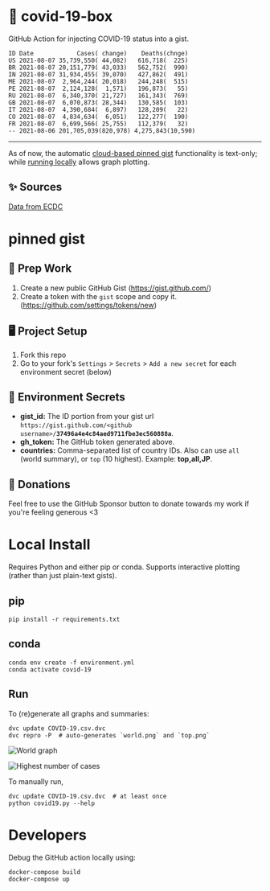 # 🏥 covid-19-box

GitHub Action for injecting COVID-19 status into a gist.

```
ID Date            Cases( change)    Deaths(chnge)
US 2021-08-07 35,739,550( 44,082)   616,718(  225)
BR 2021-08-07 20,151,779( 43,033)   562,752(  990)
IN 2021-08-07 31,934,455( 39,070)   427,862(  491)
ME 2021-08-07  2,964,244( 20,018)   244,248(  515)
PE 2021-08-07  2,124,128(  1,571)   196,873(   55)
RU 2021-08-07  6,340,370( 21,727)   161,343(  769)
GB 2021-08-07  6,070,873( 28,344)   130,585(  103)
IT 2021-08-07  4,390,684(  6,897)   128,209(   22)
CO 2021-08-07  4,834,634(  6,051)   122,277(  190)
FR 2021-08-07  6,699,566( 25,755)   112,379(   32)
-- 2021-08-06 201,705,039(820,978) 4,275,843(10,590)
```

---

As of now, the automatic [cloud-based pinned gist](#pinned-gist) functionality is text-only;
while [running locally](#local-install) allows graph plotting.

## ✨ Sources

[Data from ECDC](https://www.ecdc.europa.eu/en/publications-data/download-todays-data-geographic-distribution-covid-19-cases-worldwide)

# pinned gist

## 🎒 Prep Work
1. Create a new public GitHub Gist (https://gist.github.com/)
1. Create a token with the `gist` scope and copy it. (https://github.com/settings/tokens/new)

## 🖥 Project Setup
1. Fork this repo
1. Go to your fork's `Settings` > `Secrets` > `Add a new secret` for each environment secret (below)

## 🤫 Environment Secrets
- **gist_id:** The ID portion from your gist url `https://gist.github.com/<github username>/`**`37496a4e4c84aed9711fbe3ec560888a`**.
- **gh_token:** The GitHub token generated above.
- **countries:** Comma-separated list of country IDs. Also can use `all` (world summary), or `top` (10 highest). Example: **top,all,JP**.

## 💸 Donations

Feel free to use the GitHub Sponsor button to donate towards my work if you're feeling generous <3

# Local Install

Requires Python and either pip or conda. Supports interactive plotting (rather than just plain-text gists).

## pip

```
pip install -r requirements.txt
```

## conda

```
conda env create -f environment.yml
conda activate covid-19
```

## Run

To (re)generate all graphs and summaries:

```
dvc update COVID-19.csv.dvc
dvc repro -P  # auto-generates `world.png` and `top.png`
```

![World graph](world.png)

![Highest number of cases](top.png)

To manually run,

```
dvc update COVID-19.csv.dvc  # at least once
python covid19.py --help
```

# Developers

Debug the GitHub action locally using:

```
docker-compose build
docker-compose up
```
